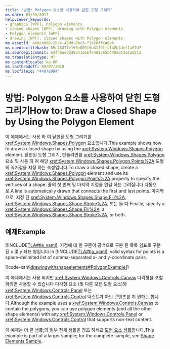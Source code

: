```yaml
---
title: '방법: Polygon 요소를 사용하여 닫힌 도형 그리기'
ms.date: 03/30/2017
helpviewer_keywords:
- graphics [WPF], Polygon elements
- closed shapes [WPF], drawing with Polygon elements
- Polygon elements [WPF]
- drawing [WPF], closed shapes with Polygon elements
ms.assetid: 4b0ca008-29ce-48dd-8bc3-f3a20ffca6a6
ms.openlocfilehash: 89c78877e196e803f6b4139ffcfa2b4def1a07d7
ms.sourcegitcommit: 64f4baed249341e5bf64d1385bf48e3f2e1a0211
ms.translationtype: MT
ms.contentlocale: ko-KR
ms.lasthandoff: 09/07/2018
ms.locfileid: "44076084"
---
```

# <a name="how-to-draw-a-closed-shape-by-using-the-polygon-element"></a><span data-ttu-id="77d4a-102">방법: Polygon 요소를 사용하여 닫힌 도형 그리기</span><span class="sxs-lookup"><span data-stu-id="77d4a-102">How to: Draw a Closed Shape by Using the Polygon Element</span></span>
<span data-ttu-id="77d4a-103">이 예제에서는 사용 하 여 닫힌된 도형 그리기를 <xref:System.Windows.Shapes.Polygon> 요소입니다.</span><span class="sxs-lookup"><span data-stu-id="77d4a-103">This example shows how to draw a closed shape by using the <xref:System.Windows.Shapes.Polygon> element.</span></span> <span data-ttu-id="77d4a-104">닫힌된 도형 그리기, 만들려면를 <xref:System.Windows.Shapes.Polygon> 요소 및 사용 하 여 해당 <xref:System.Windows.Shapes.Polygon.Points%2A> 도형의 꼭지점을 지정 하는 속성입니다.</span><span class="sxs-lookup"><span data-stu-id="77d4a-104">To draw a closed shape, create a <xref:System.Windows.Shapes.Polygon> element and use its <xref:System.Windows.Shapes.Polygon.Points%2A> property to specify the vertices of a shape.</span></span> <span data-ttu-id="77d4a-105">줄의 첫 번째 및 마지막 지점을 연결 하는 그려집니다 자동으로.</span><span class="sxs-lookup"><span data-stu-id="77d4a-105">A line is automatically drawn that connects the first and last points.</span></span> <span data-ttu-id="77d4a-106">마지막으로, 지정 된 <xref:System.Windows.Shapes.Shape.Fill%2A>, <xref:System.Windows.Shapes.Shape.Stroke%2A>, 또는 둘 다.</span><span class="sxs-lookup"><span data-stu-id="77d4a-106">Finally, specify a <xref:System.Windows.Shapes.Shape.Fill%2A>, a <xref:System.Windows.Shapes.Shape.Stroke%2A>, or both.</span></span>  
  
## <a name="example"></a><span data-ttu-id="77d4a-107">예제</span><span class="sxs-lookup"><span data-stu-id="77d4a-107">Example</span></span>  
 <span data-ttu-id="77d4a-108">[!INCLUDE[TLA#tla_xaml](../../../../includes/tlasharptla-xaml-md.md)], 지점에 대 한 구문이 공백으로 구분 된 목록 쉼표로 구분 된 x 및 y 좌표 쌍입니다.</span><span class="sxs-lookup"><span data-stu-id="77d4a-108">In [!INCLUDE[TLA#tla_xaml](../../../../includes/tlasharptla-xaml-md.md)], valid syntax for points is a space-delimited list of comma-separated x- and y-coordinate pairs.</span></span>  
  
 [!code-xaml[drawingwithshapeelements#PolygonExample1](../../../../samples/snippets/csharp/VS_Snippets_Wpf/DrawingWithShapeElements/CS/polygonexample.xaml#polygonexample1)]  
  
 <span data-ttu-id="77d4a-109">이 예제에서는 사용 되지만 <xref:System.Windows.Controls.Canvas> 다각형을 포함 하려면 사용할 수 있습니다 다각형 요소 (및 다른 모든 도형 요소)와 <xref:System.Windows.Controls.Panel> 또는 <xref:System.Windows.Controls.Control> 텍스트가 아닌 콘텐츠를 지 원하는 합니다.</span><span class="sxs-lookup"><span data-stu-id="77d4a-109">Although the example uses a <xref:System.Windows.Controls.Canvas> to contain the polygons, you can use polygon elements (and all the other shape elements) with any <xref:System.Windows.Controls.Panel> or <xref:System.Windows.Controls.Control> that supports non-text content.</span></span>  
  
 <span data-ttu-id="77d4a-110">이 예제는 더 큰 샘플;의 일부 전체 샘플을 참조 하세요 [도형 요소 샘플](https://go.microsoft.com/fwlink/?LinkID=160037)합니다.</span><span class="sxs-lookup"><span data-stu-id="77d4a-110">This example is part of a larger sample; for the complete sample, see [Shape Elements Sample](https://go.microsoft.com/fwlink/?LinkID=160037).</span></span>
